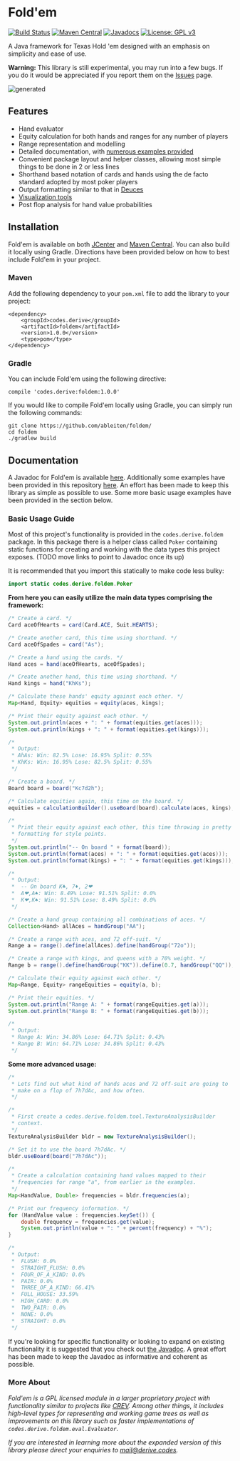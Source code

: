 # Fold'em
[![Build Status](https://travis-ci.com/ableiten/foldem.svg?token=BhqqkCqh5epy6HEo9gsq&branch=master)](https://travis-ci.com/ableiten/foldem) [![Maven Central](https://maven-badges.herokuapp.com/maven-central/codes.derive/foldem/badge.svg)](https://maven-badges.herokuapp.com/maven-central/codes.derive/foldem) [![Javadocs](http://javadoc.io/badge/codes.derive/foldem.svg?color=red&label=documentation)](http://javadoc.io/doc/codes.derive/foldem) [![License: GPL v3](https://img.shields.io/badge/License-GPL%20v3-blue.svg)](http://www.gnu.org/licenses/gpl-3.0)

A Java framework for Texas Hold 'em designed with an emphasis on simplicity and ease of use.

**Warning:** This library is still experimental, you may run into a few bugs. If you do it would be appreciated if you report them on the [Issues](https://github.com/ableiten/foldem/issues) page.

![generated](https://cloud.githubusercontent.com/assets/22860251/24421063/72424652-1451-11e7-9f28-fe91c256f4f3.png)

## Features
- Hand evaluator
- Equity calculation for both hands and ranges for any number of players
- Range representation and modelling
- Detailed documentation, with [numerous examples provided](https://github.com/ableiten/foldem/tree/master/src/main/java/codes/derive/foldem/example)
- Convenient package layout and helper classes, allowing most simple things to be done in 2 or less lines
- Shorthand based notation of cards and hands using the de facto standard adopted by most poker players
- Output formatting similar to that in [Deuces](https://github.com/worldveil/deuces)
- [Visualization tools](https://cloud.githubusercontent.com/assets/22860251/24349083/7085e25a-133a-11e7-8649-f0a3ab6bcd58.png)
- Post flop analysis for hand value probabilities

## Installation
Fold'em is available on both [JCenter](https://bintray.com/bintray/jcenter) and [Maven Central](https://mvnrepository.com/). You can also build it locally using Gradle. Directions have been provided below on how to best include Fold'em in your project.

### Maven
Add the following dependency to your `pom.xml` file to add the library to your project:
```
<dependency>
	<groupId>codes.derive</groupId>
	<artifactId>foldem</artifactId>
	<version>1.0.0</version>
	<type>pom</type>
</dependency>
```

### Gradle

You can include Fold'em using the following directive:
```
compile 'codes.derive:foldem:1.0.0'
```

If you would like to compile Fold'em locally using Gradle, you can simply run the following commands:
```
git clone https://github.com/ableiten/foldem/
cd foldem
./gradlew build
```

## Documentation
A Javadoc for Fold'em is available [here](http://javadoc.io/doc/codes.derive/foldem/1.0.1). Additionally some examples have been provided in this repository [here](/src/main/java/codes/derive/foldem/example). An effort has been made to keep this library as simple as possible to use. Some more basic usage examples have been provided in the section below.

### Basic Usage Guide
Most of this project's functionality is provided in the `codes.derive.foldem` package. In this package there is a helper class called `Poker` containing static functions for creating and working with the data types this project exposes. (TODO move links to point to Javadoc once its up)

It is recommended that you import this statically to make code less bulky:
```java
import static codes.derive.foldem.Poker
```

**From here you can easily utilize the main data types comprising the framework:**
```java
/* Create a card. */
Card aceOfHearts = card(Card.ACE, Suit.HEARTS);

/* Create another card, this time using shorthand. */
Card aceOfSpades = card("As");

/* Create a hand using the cards. */
Hand aces = hand(aceOfHearts, aceOfSpades);

/* Create another hand, this time using shorthand. */
Hand kings = hand("KhKs");

/* Calculate these hands' equity against each other. */
Map<Hand, Equity> equities = equity(aces, kings);

/* Print their equity against each other. */
System.out.println(aces + ": " + format(equities.get(aces)));
System.out.println(kings + ": " + format(equities.get(kings)));

/*
 * Output:
 * AhAs: Win: 82.5% Lose: 16.95% Split: 0.55%
 * KhKs: Win: 16.95% Lose: 82.5% Split: 0.55%
 */

/* Create a board. */
Board board = board("Kc7d2h");

/* Calculate equities again, this time on the board. */
equities = calculationBuilder().useBoard(board).calculate(aces, kings);

/* 
 * Print their equity against each other, this time throwing in pretty
 * formatting for style points.
 */
System.out.println("-- On board " + format(board));
System.out.println(format(aces) + ": " + format(equities.get(aces)));
System.out.println(format(kings) + ": " + format(equities.get(kings)));

/*
 * Output:
 * 	-- On board K♣, 7♦, 2❤
 * 	A❤,A♠: Win: 8.49% Lose: 91.51% Split: 0.0%
 * 	K❤,K♠: Win: 91.51% Lose: 8.49% Split: 0.0%
 */

/* Create a hand group containing all combinations of aces. */
Collection<Hand> allAces = handGroup("AA");

/* Create a range with aces, and 72 off-suit. */
Range a = range().define(allAces).define(handGroup("72o"));

/* Create a range with kings, and queens with a 70% weight. */
Range b = range().define(handGroup("KK")).define(0.7, handGroup("QQ"));

/* Calculate their equity against each other. */
Map<Range, Equity> rangeEquities = equity(a, b);

/* Print their equities. */
System.out.println("Range A: " + format(rangeEquities.get(a)));
System.out.println("Range B: " + format(rangeEquities.get(b)));

/*
 * Output:
 * Range A: Win: 34.86% Lose: 64.71% Split: 0.43%
 * Range B: Win: 64.71% Lose: 34.86% Split: 0.43%
 */
```

**Some more advanced usage:**
```java
/*
 * Lets find out what kind of hands aces and 72 off-suit are going to
 * make on a flop of 7h7dAc, and how often.
 */

/*
 * First create a codes.derive.foldem.tool.TextureAnalysisBuilder
 * context.
 */
TextureAnalysisBuilder bldr = new TextureAnalysisBuilder();

/* Set it to use the board 7h7dAc. */
bldr.useBoard(board("7h7dAc"));

/*
 * Create a calculation containing hand values mapped to their
 * frequencies for range "a", from earlier in the examples.
 */
Map<HandValue, Double> frequencies = bldr.frequencies(a);

/* Print our frequency information. */
for (HandValue value : frequencies.keySet()) {
	double frequency = frequencies.get(value);
	System.out.println(value + ": " + percent(frequency) + "%");
}

/*
 * Output:
 * 	FLUSH: 0.0%
 * 	STRAIGHT_FLUSH: 0.0%
 * 	FOUR_OF_A_KIND: 0.0%
 * 	PAIR: 0.0%
 * 	THREE_OF_A_KIND: 66.41%
 * 	FULL_HOUSE: 33.59%
 * 	HIGH_CARD: 0.0%
 * 	TWO_PAIR: 0.0%
 * 	NONE: 0.0%
 * 	STRAIGHT: 0.0%
 */

```

If you're looking for specific functionality or looking to expand on existing functionality it is suggested that you check out [the Javadoc](http://javadoc.io/doc/codes.derive/foldem/1.0.1). A great effort has been made to keep the Javadoc as informative and coherent as possible.

### More About
*Fold'em is a GPL licensed module in a larger proprietary project with functionality similar to projects like [CREV](http://gtorangebuilder.com/). Among other things, it includes high-level types for representing and working game trees as well as improvements on this library such as faster implementations of `codes.derive.foldem.eval.Evaluator`.*

*If you are interested in learning more about the expanded version of this library please direct your enquiries to mail@derive.codes.*
